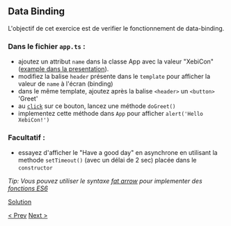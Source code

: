 ## Data Binding

L'objectif de cet exercice est de verifier le fonctionnement de data-binding.

### Dans le fichier `app.ts` :

- ajoutez un attribut `name` dans la classe App avec la valeur "XebiCon" ([example dans la presentation](https://docs.google.com/presentation/d/1SBuErwnXg_bsTr3wfqXrVFI7cgMyEe6z5T5_Ti5Gg7g/edit?pli=1#slide=id.gdf781e475_1_63)).
- modifiez la balise `header` présente dans le `template` pour afficher la valeur de `name` à l'écran (binding)
- dans le même template, ajoutez après la balise `<header>` un `<button>` 'Greet'
- au [`click`](https://docs.google.com/presentation/d/1SBuErwnXg_bsTr3wfqXrVFI7cgMyEe6z5T5_Ti5Gg7g/edit?pli=1#slide=id.gdf927d755_1_36) sur ce bouton, lancez une méthode `doGreet()`
- implementez cette méthode dans `App` pour afficher `alert('Hello XebiCon!')`

### Facultatif : 

- essayez d'afficher le "Have a good day" en asynchrone en utilisant la methode `setTimeout()` (avec un délai de 2 sec) placée dans le `constructor`
  
_Tip: Vous pouvez utiliser le syntaxe [fat arrow](https://docs.google.com/presentation/d/1SBuErwnXg_bsTr3wfqXrVFI7cgMyEe6z5T5_Ti5Gg7g/edit?pli=1#slide=id.gdfca0523e_0_12) pour implementer des [fonctions ES6](https://developer.mozilla.org/en-US/docs/Web/JavaScript/Reference/Functions/Arrow_functions)_


[Solution](1-data-binding-solution.md)

[< Prev](0-getting-started.md) [Next >](2-first-component.md)
